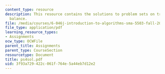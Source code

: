 ```yaml
---
content_type: resource
description: This resource contains the solutions to problem sets on treaps and tree
  balance.
file: /media/courses/6-046j-introduction-to-algorithms-sma-5503-fall-2005/3f93a729422c061f764e5a44eb7d12e2_ps4sol.pdf
file_type: application/pdf
learning_resource_types:
- Assignments
ocw_type: OCWFile
parent_title: Assignments
parent_type: CourseSection
resourcetype: Document
title: ps4sol.pdf
uid: 3f93a729-422c-061f-764e-5a44eb7d12e2
---
```

